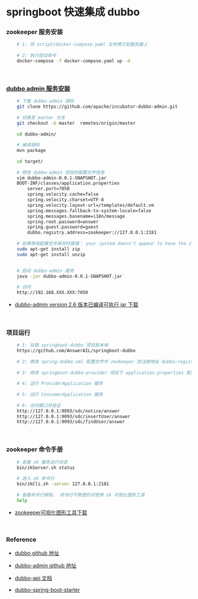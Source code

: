 # springboot 快速集成 dubbo

### zookeeper 服务安装
```bash
    # 1: 将 script/docker-compose.yaml 文件拷贝到服务器上
    
    # 2: 执行启动命令
    docker-compose -f docker-compose.yaml up -d
```

&nbsp;

### [dubbo admin 服务安装](https://github.com/apache/incubator-dubbo-admin)
```bash
    # 下载 dubbo-admin 源码
    git clone https://github.com/apache/incubator-dubbo-admin.git
    
    # 切换至 master 分支
    git checkout -b master  remotes/origin/master
    
    cd dubbo-admin/
    
    # 编译源码
    mvn package
    
    cd target/
    
    # 修改 dubbo-admin 项目的配置文件信息
    vim dubbo-admin-0.0.1-SNAPSHOT.jar
    BOOT-INF/classes/application.properties
        server.port=7050
        spring.velocity.cache=false
        spring.velocity.charset=UTF-8
        spring.velocity.layout-url=/templates/default.vm
        spring.messages.fallback-to-system-locale=false
        spring.messages.basename=i18n/message
        spring.root.password=answer
        spring.guest.password=guest
        dubbo.registry.address=zookeeper://127.0.0.1:2181
     
    # 如果修改配置文件保存时报错： your system doesn't appear to have the zip pgm, 执行以下命令
    sudo apt-get install zip
    sudo apt-get install unzip
    
    
    # 启动 dubbo-admin 服务
    java -jar dubbo-admin-0.0.1-SNAPSHOT.jar

    # 访问
    http://192.168.XXX.XXX:7050
```
 - [dubbo-admin version 2.6 版本已编译可执行 jar 下载](https://download.csdn.net/download/u010979642/11085369)

&nbsp;

### 项目运行
```bash
    # 1: 拉取 springboot-dubbo 项目到本地
    https://github.com/AnswerAIL/springboot-dubbo
    
    # 2: 修改 spring-dubbo.xml 配置文件中 zookeeper 的注册地址 dubbo:registry address
    
    # 3: 修改 springboot-dubbo-provider 项目下 application.properties 配置文件 zookeeper 的注册地址 spring.dubbo.registry.address
    
    # 4: 运行 ProviderApplication 服务
    
    # 5: 运行 ConsumerApplication 服务
    
    # 6: 访问接口并验证
    http://127.0.0.1:9093/sdc/notice/answer
    http://127.0.0.1:9093/sdc/insertUser/answer
    http://127.0.0.1:9093/sdc/findUser/answer
```

&nbsp;

### zookeeper 命令手册
```bash
    # 查看 zk 服务运行状态
    bin/zkServer.sh status
    
    # 进入 zk 命令行
    bin/zkCli.sh -server 127.0.0.1:2181
    
    # 查看命令行帮助， 命令行不熟悉的可使用 zk 可视化图形工具
    help
```
 - [zookeeper可视化图形工具下载](https://download.csdn.net/download/u010979642/11085634)

&nbsp;

### Reference
 
 - [dubbo github 地址](https://github.com/apache/incubator-dubbo)
 
 - [dubbo-admin github 地址](https://github.com/apache/incubator-dubbo-admin)

 - [dubbo-api 文档](http://dubbo.apache.org/zh-cn/docs/user/preface/background.html)
 
 - [dubbo-spring-boot-starter](https://github.com/alibaba/dubbo-spring-boot-starter)
